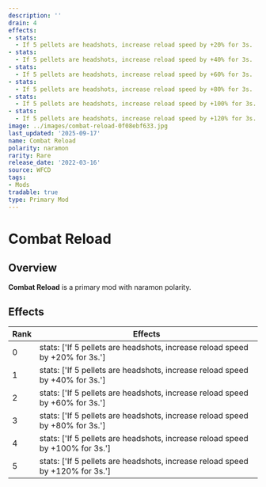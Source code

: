 ```yaml
---
description: ''
drain: 4
effects:
- stats:
  - If 5 pellets are headshots, increase reload speed by +20% for 3s.
- stats:
  - If 5 pellets are headshots, increase reload speed by +40% for 3s.
- stats:
  - If 5 pellets are headshots, increase reload speed by +60% for 3s.
- stats:
  - If 5 pellets are headshots, increase reload speed by +80% for 3s.
- stats:
  - If 5 pellets are headshots, increase reload speed by +100% for 3s.
- stats:
  - If 5 pellets are headshots, increase reload speed by +120% for 3s.
image: ../images/combat-reload-0f08ebf633.jpg
last_updated: '2025-09-17'
name: Combat Reload
polarity: naramon
rarity: Rare
release_date: '2022-03-16'
source: WFCD
tags:
- Mods
tradable: true
type: Primary Mod
---
```


# Combat Reload

## Overview

**Combat Reload** is a primary mod with naramon polarity.

## Effects

| Rank | Effects |
|------|----------|
| 0 | stats: ['If 5 pellets are headshots, increase reload speed by +20% for 3s.'] |
| 1 | stats: ['If 5 pellets are headshots, increase reload speed by +40% for 3s.'] |
| 2 | stats: ['If 5 pellets are headshots, increase reload speed by +60% for 3s.'] |
| 3 | stats: ['If 5 pellets are headshots, increase reload speed by +80% for 3s.'] |
| 4 | stats: ['If 5 pellets are headshots, increase reload speed by +100% for 3s.'] |
| 5 | stats: ['If 5 pellets are headshots, increase reload speed by +120% for 3s.'] |

